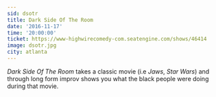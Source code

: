 ```yaml
---
sid: dsotr
title: Dark Side Of The Room
date: '2016-11-17'
time: '20:00:00'
ticket: https://www-highwirecomedy-com.seatengine.com/shows/46414
image: dsotr.jpg
city: atlanta
---
```

*Dark Side Of The Room* takes a classic movie (i.e *Jaws*, *Star Wars*) and through long form improv shows you what the black people were doing during that movie.
